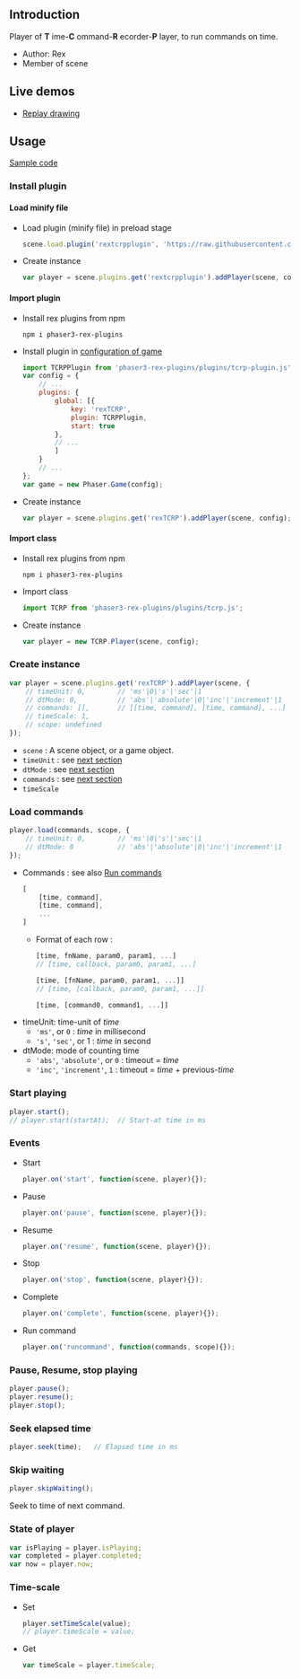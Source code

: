 ## Introduction

Player of **T** ime-**C** ommand-**R** ecorder-**P** layer, to run commands on time.

- Author: Rex
- Member of scene

## Live demos

- [Replay drawing](https://codepen.io/rexrainbow/pen/oNjeXvo)

## Usage

[Sample code](https://github.com/rexrainbow/phaser3-rex-notes/tree/master/examples/tcrp)

### Install plugin

#### Load minify file

- Load plugin (minify file) in preload stage
    ```javascript
    scene.load.plugin('rextcrpplugin', 'https://raw.githubusercontent.com/rexrainbow/phaser3-rex-notes/master/dist/rextcrpplugin.min.js', true);
    ```
- Create instance
    ```javascript
    var player = scene.plugins.get('rextcrpplugin').addPlayer(scene, config);
    ```

#### Import plugin

- Install rex plugins from npm
    ```
    npm i phaser3-rex-plugins
    ```
- Install plugin in [configuration of game](game.md#configuration)
    ```javascript
    import TCRPPlugin from 'phaser3-rex-plugins/plugins/tcrp-plugin.js';
    var config = {
        // ...
        plugins: {
            global: [{
                key: 'rexTCRP',
                plugin: TCRPPlugin,
                start: true
            },
            // ...
            ]
        }
        // ...
    };
    var game = new Phaser.Game(config);
    ```
- Create instance
    ```javascript
    var player = scene.plugins.get('rexTCRP').addPlayer(scene, config);
    ```

#### Import class

- Install rex plugins from npm
    ```
    npm i phaser3-rex-plugins
    ```
- Import class
    ```javascript
    import TCRP from 'phaser3-rex-plugins/plugins/tcrp.js';
    ```
- Create instance
    ```javascript
    var player = new TCRP.Player(scene, config);
    ```

### Create instance

```javascript
var player = scene.plugins.get('rexTCRP').addPlayer(scene, {
    // timeUnit: 0,        // 'ms'|0|'s'|'sec'|1
    // dtMode: 0,          // 'abs'|'absolute'|0|'inc'|'increment'|1
    // commands: [],       // [[time, command], [time, command], ...]
    // timeScale: 1,
    // scope: undefined
});
```

- `scene` : A scene object, or a game object.
- `timeUnit` : see [next section](tcrp-player.md#load-commands)
- `dtMode` : see [next section](tcrp-player.md#load-commands)
- `commands` : see [next section](tcrp-player.md#load-commands)
- `timeScale`

### Load commands

```javascript
player.load(commands, scope, {
    // timeUnit: 0,        // 'ms'|0|'s'|'sec'|1
    // dtMode: 0           // 'abs'|'absolute'|0|'inc'|'increment'|1
});
```

- Commands : see also [Run commands](runcommands.md)
    ```javascript
    [
        [time, command],
        [time, command],
        ...
    ]
    ```
    - Format of each row :
        ```javascript
        [time, fnName, param0, param1, ...]
        // [time, callback, param0, param1, ...]
        ```
        ```javascript
        [time, [fnName, param0, param1, ...]]
        // [time, [callback, param0, param1, ...]]
        ```
        ```javascript
        [time, [command0, command1, ...]]
        ```
- timeUnit: time-unit of *time*
    - `'ms'`, or `0` : *time* in millisecond
    - `'s'`, `'sec'`, or 1 : *time* in second
- dtMode: mode of counting time
    - `'abs'`, `'absolute'`, or `0` : timeout = *time*
    - `'inc'`, `'increment'`, `1` : timeout = *time* + previous-*time*

### Start playing

```javascript
player.start();
// player.start(startAt);  // Start-at time in ms
```

### Events

- Start
    ```javascript
    player.on('start', function(scene, player){});
    ```
- Pause
    ```javascript
    player.on('pause', function(scene, player){});
    ```
- Resume
    ```javascript
    player.on('resume', function(scene, player){});
    ```
- Stop
    ```javascript
    player.on('stop', function(scene, player){});
    ```
- Complete
    ```javascript
    player.on('complete', function(scene, player){});
    ```
- Run command
    ```javascript
    player.on('runcommand', function(commands, scope){});
    ```

### Pause, Resume, stop playing

```javascript
player.pause();
player.resume();
player.stop();
```

### Seek elapsed time

```javascript
player.seek(time);   // Elapsed time in ms
```

### Skip waiting

```javascript
player.skipWaiting();
```

Seek to time of next command.

### State of player

```javascript
var isPlaying = player.isPlaying;
var completed = player.completed;
var now = player.now;
```

### Time-scale

- Set
    ```javascript
    player.setTimeScale(value);
    // player.timeScale = value;
    ```
- Get
    ```javascript
    var timeScale = player.timeScale;
    ```